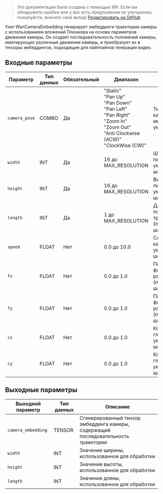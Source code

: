 > Эта документация была создана с помощью ИИ. Если вы обнаружите ошибки или у вас есть предложения по улучшению, пожалуйста, внесите свой вклад! [Редактировать на GitHub](https://github.com/Comfy-Org/embedded-docs/blob/main/comfyui_embedded_docs/docs/WanCameraEmbedding/ru.md)

Узел WanCameraEmbedding генерирует эмбеддинги траектории камеры с использованием вложений Плюккера на основе параметров движения камеры. Он создает последовательность положений камеры, имитирующих различные движения камеры, и преобразует их в тензоры эмбеддингов, подходящие для пайплайнов генерации видео.

## Входные параметры

| Параметр | Тип данных | Обязательный | Диапазон | Описание |
|-----------|-----------|----------|-------|-------------|
| `camera_pose` | COMBO | Да | "Static"<br>"Pan Up"<br>"Pan Down"<br>"Pan Left"<br>"Pan Right"<br>"Zoom In"<br>"Zoom Out"<br>"Anti Clockwise (ACW)"<br>"ClockWise (CW)" | Тип движения камеры для имитации (по умолчанию: "Static") |
| `width` | INT | Да | 16 до MAX_RESOLUTION | Ширина вывода в пикселях (по умолчанию: 832, шаг: 16) |
| `height` | INT | Да | 16 до MAX_RESOLUTION | Высота вывода в пикселях (по умолчанию: 480, шаг: 16) |
| `length` | INT | Да | 1 до MAX_RESOLUTION | Длина последовательности траектории камеры (по умолчанию: 81, шаг: 4) |
| `speed` | FLOAT | Нет | 0.0 до 10.0 | Скорость движения камеры (по умолчанию: 1.0, шаг: 0.1) |
| `fx` | FLOAT | Нет | 0.0 до 1.0 | Параметр фокусного расстояния по оси X (по умолчанию: 0.5, шаг: 0.000000001) |
| `fy` | FLOAT | Нет | 0.0 до 1.0 | Параметр фокусного расстояния по оси Y (по умолчанию: 0.5, шаг: 0.000000001) |
| `cx` | FLOAT | Нет | 0.0 до 1.0 | Координата X главной точки (по умолчанию: 0.5, шаг: 0.01) |
| `cy` | FLOAT | Нет | 0.0 до 1.0 | Координата Y главной точки (по умолчанию: 0.5, шаг: 0.01) |

## Выходные параметры

| Выходной параметр | Тип данных | Описание |
|-------------|-----------|-------------|
| `camera_embedding` | TENSOR | Сгенерированный тензор эмбеддинга камеры, содержащий последовательность траектории |
| `width` | INT | Значение ширины, использованное для обработки |
| `height` | INT | Значение высоты, использованное для обработки |
| `length` | INT | Значение длины, использованное для обработки |
